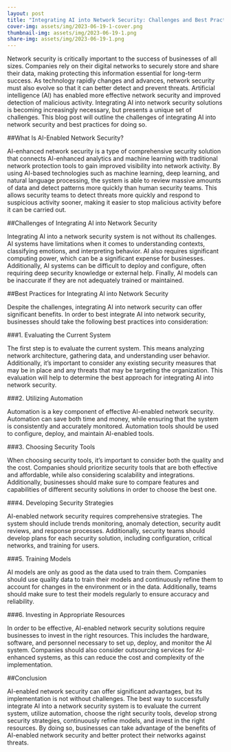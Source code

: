 ```yaml
---
layout: post
title: "Integrating AI into Network Security: Challenges and Best Practices"
cover-img: assets/img/2023-06-19-1-cover.png
thumbnail-img: assets/img/2023-06-19-1.png
share-img: assets/img/2023-06-19-1.png
---
```





Network security is critically important to the success of businesses of all sizes. Companies rely on their digital networks to securely store and share their data, making protecting this information essential for long-term success. As technology rapidly changes and advances, network security must also evolve so that it can better detect and prevent threats. Artificial intelligence (AI) has enabled more effective network security and improved detection of malicious activity. Integrating AI into network security solutions is becoming increasingly necessary, but presents a unique set of challenges. This blog post will outline the challenges of integrating AI into network security and best practices for doing so.

##What Is AI-Enabled Network Security? 

AI-enhanced network security is a type of comprehensive security solution that connects AI-enhanced analytics and machine learning with traditional network protection tools to gain improved visibility into network activity. By using AI-based technologies such as machine learning, deep learning, and natural language processing, the system is able to review massive amounts of data and detect patterns more quickly than human security teams. This allows security teams to detect threats more quickly and respond to suspicious activity sooner, making it easier to stop malicious activity before it can be carried out. 

##Challenges of Integrating AI into Network Security

Integrating AI into a network security system is not without its challenges. AI systems have limitations when it comes to understanding contexts, classifying emotions, and interpreting behavior. AI also requires significant computing power, which can be a significant expense for businesses. Additionally, AI systems can be difficult to deploy and configure, often requiring deep security knowledge or external help. Finally, AI models can be inaccurate if they are not adequately trained or maintained. 

##Best Practices for Integrating AI into Network Security 

Despite the challenges, integrating AI into network security can offer significant benefits. In order to best integrate AI into network security, businesses should take the following best practices into consideration: 

###1. Evaluating the Current System 

The first step is to evaluate the current system. This means analyzing network architecture, gathering data, and understanding user behavior. Additionally, it’s important to consider any existing security measures that may be in place and any threats that may be targeting the organization. This evaluation will help to determine the best approach for integrating AI into network security. 

###2. Utilizing Automation

Automation is a key component of effective AI-enabled network security. Automation can save both time and money, while ensuring that the system is consistently and accurately monitored. Automation tools should be used to configure, deploy, and maintain AI-enabled tools. 

###3. Choosing Security Tools 

When choosing security tools, it’s important to consider both the quality and the cost. Companies should prioritize security tools that are both effective and affordable, while also considering scalability and integrations. Additionally, businesses should make sure to compare features and capabilities of different security solutions in order to choose the best one. 

###4. Developing Security Strategies 

AI-enabled network security requires comprehensive strategies. The system should include trends monitoring, anomaly detection, security audit reviews, and response processes. Additionally, security teams should develop plans for each security solution, including configuration, critical networks, and training for users. 

###5. Training Models 

AI models are only as good as the data used to train them. Companies should use quality data to train their models and continuously refine them to account for changes in the environment or in the data. Additionally, teams should make sure to test their models regularly to ensure accuracy and reliability. 

###6. Investing in Appropriate Resources 

In order to be effective, AI-enabled network security solutions require businesses to invest in the right resources. This includes the hardware, software, and personnel necessary to set up, deploy, and monitor the AI system. Companies should also consider outsourcing services for AI-enhanced systems, as this can reduce the cost and complexity of the implementation. 

##Conclusion

AI-enabled network security can offer significant advantages, but its implementation is not without challenges. The best way to successfully integrate AI into a network security system is to evaluate the current system, utilize automation, choose the right security tools, develop strong security strategies, continuously refine models, and invest in the right resources. By doing so, businesses can take advantage of the benefits of AI-enabled network security and better protect their networks against threats.
